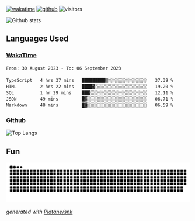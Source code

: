 [![wakatime](https://wakatime.com/badge/user/82c377cd-a54c-404c-b7df-177b313ca539.svg)](https://wakatime.com/@82c377cd-a54c-404c-b7df-177b313ca539)
[![github](https://img.shields.io/github/followers/xinthose?logo=github&style=plastic)](https://github.com/alanhamlett?tab=followers)
![visitors](https://visitor-badge.glitch.me/badge?page_id=xinthose&left_color=green&right_color=red)

![Github stats](https://github-readme-stats.vercel.app/api?username=xinthose&show_icons=true&theme=radical&count_private=true)

## Languages Used

### [WakaTime](https://wakatime.com/)
<!--START_SECTION:waka-->

```txt
From: 30 August 2023 - To: 06 September 2023

TypeScript   4 hrs 37 mins   █████████▒░░░░░░░░░░░░░░░   37.39 %
HTML         2 hrs 22 mins   ████▓░░░░░░░░░░░░░░░░░░░░   19.20 %
SQL          1 hr 29 mins    ███░░░░░░░░░░░░░░░░░░░░░░   12.11 %
JSON         49 mins         █▓░░░░░░░░░░░░░░░░░░░░░░░   06.71 %
Markdown     48 mins         █▓░░░░░░░░░░░░░░░░░░░░░░░   06.59 %
```

<!--END_SECTION:waka-->

### Github

![Top Langs](https://github-readme-stats.vercel.app/api/top-langs/?username=xinthose)

## Fun
![github contribution grid snake animation](https://raw.githubusercontent.com/xinthose/xinthose/output/github-contribution-grid-snake.svg)

_generated with [Platane/snk](https://github.com/Platane/snk)_
